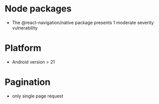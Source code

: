 # Node packages

- The @react-navigation/native package presents 1 moderate severity vulnerability

# Platform

- Android version > 21


# Pagination

- only single page request